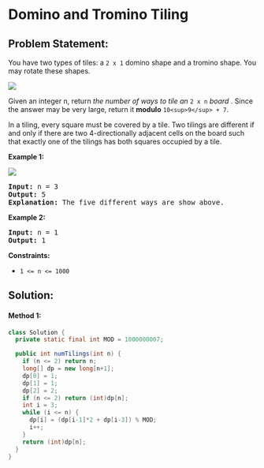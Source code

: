 # Domino and Tromino Tiling

## Problem Statement:

You have two types of tiles: a `2 x 1` domino shape and a tromino shape. You may rotate these shapes.

![](https://assets.leetcode.com/uploads/2021/07/15/lc-domino.jpg)

Given an integer n, return *the number of ways to tile an* `2 x n`  *board* . Since the answer may be very large, return it **modulo** `10<sup>9</sup> + 7`.

In a tiling, every square must be covered by a tile. Two tilings are different if and only if there are two 4-directionally adjacent cells on the board such that exactly one of the tilings has both squares occupied by a tile.

**Example 1:**

![](https://assets.leetcode.com/uploads/2021/07/15/lc-domino1.jpg)

<pre><strong>Input:</strong> n = 3
<strong>Output:</strong> 5
<strong>Explanation:</strong> The five different ways are show above.
</pre>

**Example 2:**

<pre><strong>Input:</strong> n = 1
<strong>Output:</strong> 1
</pre>

**Constraints:**

* `1 <= n <= 1000`

## Solution:

#### Method 1:

```java
class Solution {
  private static final int MOD = 1000000007;

  public int numTilings(int n) {
    if (n <= 2) return n;
    long[] dp = new long[n+1];
    dp[0] = 1;
    dp[1] = 1;
    dp[2] = 2;
    if (n <= 2) return (int)dp[n];
    int i = 3;
    while (i <= n) {
      dp[i] = (dp[i-1]*2 + dp[i-3]) % MOD;
      i++;
    }
    return (int)dp[n];
  }
}
```
